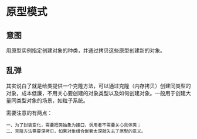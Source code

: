 # 原型模式

## 意图

用原型实例指定创建对象的种类，并通过拷贝这些原型创建新的对象。

## 乱弹

其实说白了就是给类提供一个克隆方法，可以通过克隆（内存拷贝）创建同类型的对象，成本低廉，不用关心要创建的对象类型以及如何创建对象。一般用于创建大量同类型对象的场景，如粒子系统。

需要注意的有两点：

	一、为了封装变化，需要把类抽象为接口，调用者不需要关心具体类；
	二、克隆方法需要深拷贝，如果对象组合嵌套太深就失去了原型的意义。
	





